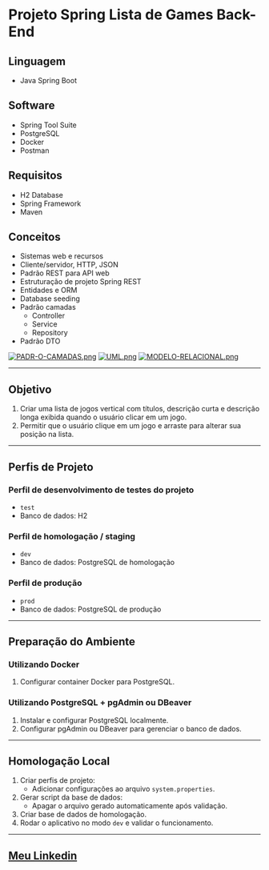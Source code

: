 # Projeto Spring Lista de Games Back-End

## Linguagem
- Java Spring Boot

## Software
- Spring Tool Suite
- PostgreSQL
- Docker
- Postman

## Requisitos 
- H2 Database
- Spring Framework
- Maven

## Conceitos
- Sistemas web e recursos
- Cliente/servidor, HTTP, JSON
- Padrão REST para API web
- Estruturação de projeto Spring REST
- Entidades e ORM
- Database seeding
- Padrão camadas
  - Controller
  - Service
  - Repository
- Padrão DTO

[![PADR-O-CAMADAS.png](https://i.postimg.cc/TwSLhKcG/PADR-O-CAMADAS.png)](https://postimg.cc/dk2txtXS)
[![UML.png](https://i.postimg.cc/02bgpcq9/UML.png)](https://postimg.cc/svd0zPXL)
[![MODELO-RELACIONAL.png](https://i.postimg.cc/GhkfPN5w/MODELO-RELACIONAL.png)](https://postimg.cc/bswLp6P3)


---

## Objetivo
1. Criar uma lista de jogos vertical com títulos, descrição curta e descrição longa exibida quando o usuário clicar em um jogo.
2. Permitir que o usuário clique em um jogo e arraste para alterar sua posição na lista.

---

## Perfis de Projeto

### Perfil de desenvolvimento de testes do projeto
- `test`
- Banco de dados: H2

### Perfil de homologação / staging
- `dev`
- Banco de dados: PostgreSQL de homologação

### Perfil de produção
- `prod`
- Banco de dados: PostgreSQL de produção

---

## Preparação do Ambiente

### Utilizando Docker
1. Configurar container Docker para PostgreSQL.

### Utilizando PostgreSQL + pgAdmin ou DBeaver
1. Instalar e configurar PostgreSQL localmente.
2. Configurar pgAdmin ou DBeaver para gerenciar o banco de dados.

---

## Homologação Local

1. Criar perfis de projeto:
   - Adicionar configurações ao arquivo `system.properties`.
2. Gerar script da base de dados:
   - Apagar o arquivo gerado automaticamente após validação.
3. Criar base de dados de homologação.
4. Rodar o aplicativo no modo `dev` e validar o funcionamento.



---

## [Meu Linkedin](https://www.linkedin.com/in/alexsandro-j-a-almeida/)
